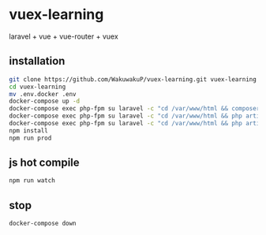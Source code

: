 # vuex-learning

laravel + vue + vue-router + vuex 

## installation

```sh
git clone https://github.com/WakuwakuP/vuex-learning.git vuex-learning
cd vuex-learning
mv .env.docker .env
docker-compose up -d
docker-compose exec php-fpm su laravel -c "cd /var/www/html && composer install"
docker-compose exec php-fpm su laravel -c "cd /var/www/html && php artisan storage:link"
docker-compose exec php-fpm su laravel -c "cd /var/www/html && php artisan migrate"
npm install
npm run prod
```

## js hot compile

```sh
npm run watch
```

## stop

```sh
docker-compose down
```